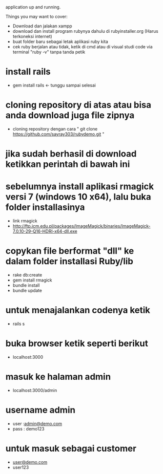 application up and running.

Things you may want to cover:
* Download dan jalakan xampp
* download dan install program rubynya dahulu di rubyinstaller.org (Harus terkoneksi internet)
* buat folder baru sebagai letak aplikasi ruby kita
* cek ruby berjalan atau tidak, ketik di cmd atau di visual studi code via terminal "ruby -v" tanpa tanda petik

# install rails

* gem install rails  <- tunggu sampai selesai

# cloning repository di atas atau bisa anda download juga file zipnya
* cloning repository dengan cara " git clone https://github.com/sayray303/rubydemo.git "

# jika sudah berhasil di download ketikkan perintah di bawah ini
# sebelumnya install aplikasi rmagick versi 7 (windows 10 x64), lalu buka folder installasinya 
* link rmagick
* http://ftp.icm.edu.pl/packages/ImageMagick/binaries/ImageMagick-7.0.10-29-Q16-HDRI-x64-dll.exe
# copykan file berformat "dll" ke dalam folder installasi Ruby/lib

* rake db:create
* gem install rmagick
* bundle install
* bundle update

# untuk menajalankan codenya ketik
* rails s

# buka browser ketik seperti berikut
* localhost:3000

# masuk ke halaman admin
* localhost:3000/admin
# username admin
* user :admin@demo.com
* pass : demo123

# untuk masuk sebagai customer
* user@demo.com
* user123
